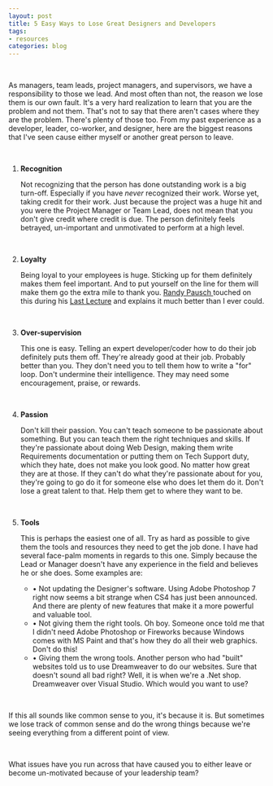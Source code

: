 ```yaml
--- 
layout: post
title: 5 Easy Ways to Lose Great Designers and Developers
tags: 
- resources
categories: blog
---
```

<p>&nbsp;</p>
<p>As managers, team leads, project managers, and supervisors, we have a responsibility to those we lead. And most often than not, the reason we lose them is our own fault. It's a very hard realization to learn that you are the problem and not them. That's not to say that there aren't cases where they are the problem. There's plenty of those too. From my past experience as a developer, leader, co-worker, and designer, here are the biggest reasons that I've seen cause either myself or another great person to leave.</p>
<p>&nbsp;</p>

<ol>
	<li><strong>Recognition</strong>
<p>Not recognizing that the person has done outstanding work is a big turn-off. Especially if you have <em>never</em> recognized their work. Worse yet, taking credit for their work. Just because the project was a huge hit and you were the Project Manager or Team Lead, does not mean that you don't give credit where credit is due. The person definitely feels betrayed, un-important and unmotivated to perform at a high level.</p>
<p>&nbsp;</p>
</li>
	<li><strong>Loyalty</strong>
<p>Being loyal to your employees is huge. Sticking up for them definitely makes them feel important. And to put yourself on the line for them will make them go the extra mile to thank you. <a href="http://www.cs.cmu.edu/~pausch/">Randy Pausch </a>touched on this during his <a href="http://www.cmu.edu/randyslecture/index.shtml">Last Lecture</a> and explains it much better than I ever could.</p><p>&nbsp;</p></li>
	<li><strong>Over-supervision</strong>
<p>This one is easy. Telling an expert developer/coder how to do their job definitely puts them off. They're already good at their job. Probably better than you. They don't need you to tell them how to write a "for" loop. Don't undermine their intelligence. They may need some encouragement, praise, or rewards.</p><p>&nbsp;</p></li>
	<li><strong>Passion</strong>
<p>Don't kill their passion. You can't teach someone to be passionate about something. But you can teach them the right techniques and skills. If they're passionate about doing Web Design, making them write Requirements documentation or putting them on Tech Support duty, which they hate, does not make you look good. No matter how great they are at those. If they can't do what they're passionate about for you, they're going to go do it for someone else who does let them do it. Don't lose a great talent to that. Help them get to where they want to be.</p><p>&nbsp;</p></li>
	<li><strong>Tools</strong>
<p>This is perhaps the easiest one of all. Try as hard as possible to give them the tools and resources they need to get the job done. I have had several face-palm moments in regards to this one. Simply because the Lead or Manager doesn't have any experience in the field and believes he or she does. Some examples are:
<ul>
	<li>&bull; Not updating the Designer's software. Using Adobe Photoshop 7 right now seems a bit strange when CS4 has just been announced. And there are plenty of new features that make it a more powerful and valuable tool.</li>
	<li>&bull; Not giving them the right tools. Oh boy. Someone once told me that I didn't need Adobe Photoshop or Fireworks because Windows comes with MS Paint and that's how they do all their web graphics. Don't do this!</li>
	<li>&bull; Giving them the wrong tools. Another person who had "built" websites told us to use Dreamweaver to do our websites. Sure that doesn't sound all bad right? Well, it is when we're a .Net shop. Dreamweaver over Visual Studio. Which would you want to use?</li>
</ul>
</li></p>
</ol><p>&nbsp;</p>
<p>If this all sounds like common sense to you, it's because it is. But sometimes we lose track of common sense and do the wrong things because we're seeing everything from a different point of view.</p>
<p>&nbsp;</p>
<p>What issues have you run across that have caused you to either leave or become un-motivated because of your leadership team?</p>
